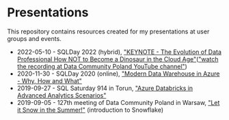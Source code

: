 # Presentations
This repository contains resources created for my presentations at user groups and events.

* 2022-05-10 - SQLDay 2022 (hybrid), ["KEYNOTE - The Evolution of Data Professional
How NOT to Become a Dinosaur in the Cloud Age"](https://github.com/pawelpo/presentations/tree/master/20220510%20SQLDay%20Keynote)(["watch the recording at Data Community Poland YouTube channel"](https://www.youtube.com/watch?v=20AlPv5jYtw&t=3485s))
* 2020-11-30 - SQLDay 2020 (online), ["Modern Data Warehouse in Azure - Why, How and What"](https://github.com/pawelpo/presentations/tree/master/20201130%20SQLDay%20MDW%20in%20Azure)
* 2019-09-27 - SQL Saturday 914 in Torun, ["Azure Databricks in Advanced Analytics Scenarios"](https://github.com/pawelpo/presentations/tree/master/20190927%20SQLSat914%20Databricks)
* 2019-09-05 - 127th meeting of Data Community Poland in Warsaw, ["Let it Snow in the Summer!"](https://github.com/pawelpo/presentations/tree/master/20190905%20DCPL%20Snowflake) (introduction to Snowflake)
